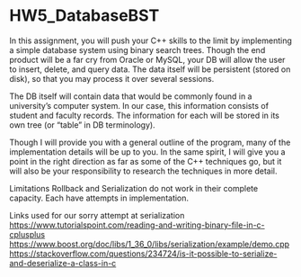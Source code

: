 # HW5_DatabaseBST
In this assignment, you will push your C++ skills to the limit by implementing a simple database system using binary search trees. Though the end product will be a far cry from Oracle or MySQL, your DB will allow the user to insert, delete, and query data. The data itself will be persistent (stored on disk), so that you may process it over several sessions.

The DB itself will contain data that would be commonly found in a university’s computer system. In our case, this information consists of student and faculty records. The information for each will be stored in its own tree (or “table” in DB terminology).

Though I will provide you with a general outline of the program, many of the implementation details will be up to you. In the same spirit, I will give you a point in the right direction as far as some of the C++ techniques go, but it will also be your responsibility to research the techniques in more detail.

Limitations
Rollback and Serialization do not work in their complete capacity. Each have attempts in implementation.

Links used for our sorry attempt at serialization
https://www.tutorialspoint.com/reading-and-writing-binary-file-in-c-cplusplus
https://www.boost.org/doc/libs/1_36_0/libs/serialization/example/demo.cpp
https://stackoverflow.com/questions/234724/is-it-possible-to-serialize-and-deserialize-a-class-in-c
